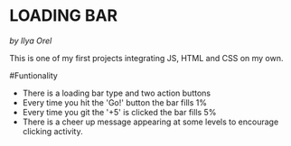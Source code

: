 LOADING BAR
============
*by Ilya Orel*

This is one of my first projects integrating JS, HTML and CSS on my own.

#Funtionality

- There is a loading bar type and two action buttons
- Every time you hit the 'Go!' button the bar fills 1%
- Every time you git the '+5' is clicked the bar fills 5%
- There is a cheer up message appearing at some levels to encourage clicking activity. 
